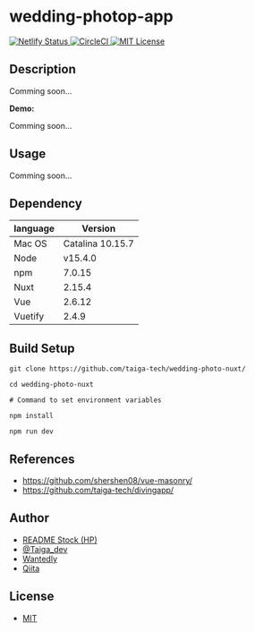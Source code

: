 # wedding-photop-app

<p>
  <a href="https://app.netlify.com/sites/brave-saha-478b20/deploys/">
    <img src="https://api.netlify.com/api/v1/badges/fd9db2c7-f75a-40ab-9bcd-18c4774adb8b/deploy-status" alt="Netlify Status">
  </a>
  <a href="https://app.circleci.com/pipelines/github/taiga-tech/wedding-photo-nuxt/">
    <img src="https://circleci.com/gh/taiga-tech/wedding-photo-nuxt.svg?style=shield&circle-token=07c0acf41ec80850dc4f9530ac9dd72d1081f646" alt="CircleCI">
  </a>
  <a href="https://github.com/taiga-tech/wedding-photo-nuxt/blob/master/LICENSE/">
    <img src="https://img.shields.io/github/license/taiga-tech/wedding-photo-nuxt" alt="MIT License">
  </a>
</p>

## Description

Comming soon...

**Demo:**

Comming soon...

## Usage

Comming soon...

## Dependency

|language|Version|
|---|---|
|Mac OS|Catalina 10.15.7|
|Node|v15.4.0|
|npm|7.0.15|
|Nuxt|2.15.4|
|Vue|2.6.12|
|Vuetify|2.4.9|

## Build Setup

```shell
git clone https://github.com/taiga-tech/wedding-photo-nuxt/

cd wedding-photo-nuxt

# Command to set environment variables

npm install

npm run dev
```

## References

- https://github.com/shershen08/vue-masonry/
- https://github.com/taiga-tech/divingapp/

## Author

- [README Stock (HP)](https://taiga-tech.tk/)
- [@Taiga_dev](https://twitter.com/Taiga_dev/)
- [Wantedly](https://www.wantedly.com/users/137448604?profile_v1=true/)
- [Qiita](https://qiita.com/taiga-tech/)

## License

- [MIT](https://github.com/taiga-tech/wedding-photo-nuxt/blob/master/LICENSE/)
